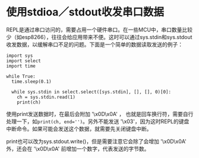 # 使用stdioa／stdout收发串口数据

REPL是通过串口访问的，需要占用一个硬件串口。在一些MCU中，串口数量比较少（如esp8266），往往会给应用带来不便。这时可以通过sys.stdin和sys.stdout收发数据，以缓解串口不足的问题。下面是一个简单的数据读取发送的例子：

```
import sys
import select
import time

while True:
  time.sleep(0.1)
   
  while sys.stdin in select.select([sys.stdin], [], [], 0)[0]:
    ch = sys.stdin.read(1)
    print(ch)
```

使用print发送数据时，在最后会附加 '\x0D\x0A' ， 也就是回车换行符，需要自行处理一下，如`print(ch, end='')`。另外不能发送 '\x03'，因为这时REPL的键盘中断命令。如果可能会发送这个数据，就需要先关闭键盘中断。

print也可以改为sys.stdout.write()，但是需要注意它会除了会增加 '\x0D\x0A' 外，还会在 '\x0D\x0A' 前增加一个数字，代表发送的字节数。